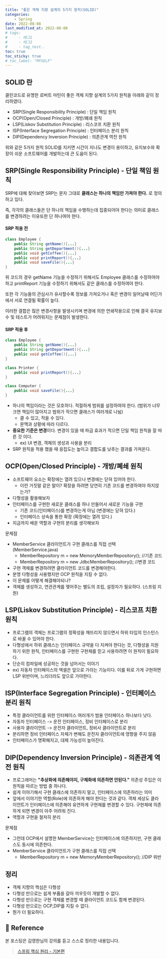 ```yaml
---
title: "좋은 객체 지향 설계의 5가지 원칙(SOLID)"
categories: 
    - Spring
date: 2022-08-08
last_modified_at: 2022-08-08
# tags:
#     - 태그1
#     - 태그2
#     - tag_test..
toc: true
toc_sticky: true
# toc_label: "MYSELF"
---
```


## SOLID 란
클린코드로 유명한 로버트 마틴이 좋은 객체 지향 설계의 5가지 원칙을 아래와 같이 정리하였다.

- SRP(Single Responsibility Principle) : 단일 책임 원칙
- OCP(Open/Closed Principle) : 개방/폐쇄 원칙
- LSP(Liskov Substitution Principle) : 리스코프 치환 원칙
- ISP(Interface Segregation Principle) : 인터페이스 분리 원칙
- DIP(Dependency Inversion Principle) : 의존관계 역전 원칙

위와 같은 5가지 원칙 SOLID를 지키면 시간이 지나도 변경이 용이하고, 유지보수와 확장이 쉬운 소프트웨어를 개발하는데 큰 도움이 된다.

## SRP(Single Responsibility Principle) - 단일 책임 원칙
SRP에 대해 찾아보면 SRP는 문자 그대로 **클래스는 하나의 책임만 가져야 한다.** 로 정의하고 있다. 

즉, 각각의 클래스들은 단 하나의 책임을 수행하는데 집중되어야 한다는 의미로 클래스를 변경하려는 이유또한 단 하나여야 한다.

#### SRP 적용 전
```java
class Employee {
    public String getName(){...}
    public String getDepartment(){...}
    public void getCoffee(){...}
    public void printReport(){...}
    public void saveFile(){...}
}
```

위 코드의 경우 getName 기능을 수정하기 위해서도 Employee 클래스를 수정하여야 하고 printReport 기능을 수정하기 위해서도 같은 클래스를 수정하여야 한다.

또한 각 기능들의 관심사가 유사할수록 정보를 가져오거나 혹은 변경이 일어날때 어딘가에서 서로 연결될 확률이 높다. 

이러한 결합은 많은 변경사항을 발생시키며 변경에 의한 연쇄작용으로 인해 결국 유지보수 및 테스트가 어려워지는 문제점이 발생한다.

#### SRP 적용 후
```java
class Employee {
    public String getName(){...}
    public String getDepartment(){...}
    public void getCoffee(){...}
}

class Printer {
    public void printReport(){...}
}

class Computer {
    public void saveFile(){...}
}
```

- 하나의 책임이라는 것은 모호하다. 적절하게 범위를 설정하여야 한다. (범위가 너무 크면 책임이 많아지고 범위가 작으면 클래스가 여러개로 나뉨)
  - 클 수 있고, 작을 수 있다.
  - 문맥과 상황에 따라 다르다.
- **중요한 기준은 변경**이다. 변경이 있을 때 파급 효과가 적으면 단일 책임 원칙을 잘 따른 것 이다.
  - ex) UI 변경, 객체의 생성과 사용을 분리
- SRP 원칙을 적용 했을 때 응집도는 높이고 결합도를 낮추는 결과를 가져온다.


## OCP(Open/Closed Principle) - 개방/폐쇄 원칙
- 소프트웨어 요소는 확장에는 열려 있으나 변경에는 닫혀 있어야 한다.
  - 이런 거짓말 같은 말이? 확장을 하려면 당연히 기존 코드를 변경하여야 하지않는가?
- 다형성을 활용해보자
- 인터페이스를 구현한 새로운 클래스를 하나 만들어서 새로운 기능을 구현
  - 기존 코드(인터페이스)를 변경하는게 아님 (변경에는 닫혀 있다.)
  - 인터페이스 상속을 통한 확장 (확장에는 열려 있다.)
- 지금까지 배운 역할과 구현의 분리를 생각해보자

문제점
- MemberService 클라이언트가 구현 클래스를 직접 선택 (MemberService.java)
  - MemberRepository m = new MemoryMemberRepository(); //기존 코드
  - MemberRepository m = new JdbcMemberRepository(); //변경 코드
- 구현 객체를 변경하려면 클라이언트 코드를 변경해야한다.
- 분명 다형성을 사용했지만 OCP 원칙을 지킬 수 없다.
- 이 문제를 어떻게 해결해야되나?
- 객체를 생성하고, 연관관계를 맺어주는 별도의 조립, 설정자가 필요하다. (스프링 지원)

## LSP(Liskov Substitution Principle) - 리스코프 치환 원칙
- 프로그램의 객체는 프로그램의 정확성을 깨뜨리지 않으면서 하위 타입의 인스턴스로 바꿀 수 있어야 한다.
- 다형성에서 하위 클래스는 인터페이스 규약을 다 지켜야 한다는 것, 다형성을 지원하기 위한 원칙, 인터페이스를 구현한 구현체를 믿고 사용하려면 이 원칙이 필요하다.
- 단순히 컴파일에 성공하는 것을 넘어서는 이야기
- ex) 자동차 인터페이스의 엑셀은 앞으로 가라는 기능이다. 이를 뒤로 가게 구현하면 LSP 위반이며, 느리더라도 앞으로 가야한다.

## ISP(Interface Segregation Principle) - 인터페이스 분리 원칙
- 특정 클라이언트를 위한 인터페이스 여러개가 범용 인터페이스 하나보다 낫다.
- 자동차 인터페이스 -> 운전 인터페이스, 정비 인터페이스로 분리
- 사용자 클라이언트 -> 운전자 클라이언트, 정비사 클라이언트로 분리
- 분리하면 정비 인터페이스 자체가 변해도 운전자 클라이언트에 영향을 주지 않음
- 인터페이스가 명확해지고, 대체 가능성이 높아진다.

## DIP(Dependency Inversion Principle) - 의존관계 역전 원칙
- 프로그래머는 **"추상화에 의존해야지, 구체화에 의존하면 안된다."** 의존성 주입은 이 원칙을 따르는 방법 중 하나다.
- 쉽게 이야기해서 구현 클래스에 의존하지 말고, 인터페이스에 의존하라는 의미
- 앞에서 이야기한 역할(Role)에 의존하게 해야 한다는 것과 같다. 객체 세상도 클라이언트가 인터페이스에 의존해야 유연하게 구현체를 변경할 수 있다. 구현체에 의존하게 되면 변경이 아주 어려워 진다.
- 역할과 구현을 철저히 분리

문제점
- 그런데 OCP에서 설명한 MemberService는 인터페이스에 의존하지만, 구현 클래스도 동시에 의존한다.
- MemberService 클라이언트가 구현 클래스를 직접 선택
  - MemberRepository m = new MemoryMemberRepository(); //DIP 위반

## 정리
- 객체 지향의 핵심은 다형성
- 다형성 만으로는 쉽게 부품을 갈아 끼우듯이 개발할 수 없다.
- 다형성 만으로는 구현 객체를 변경할 때 클라이언트 코드도 함께 변경된다.
- 다형성 만으로는 OCP,DIP를 지킬 수 없다.
- 뭔가 더 필요하다.

## 📣 Reference
본 포스팅은 김영한님의 강의를 듣고 스스로 정리한 내용입니다.

> [스프링 핵심 원리 - 기본편](https://www.inflearn.com/course/%EC%8A%A4%ED%94%84%EB%A7%81-%ED%95%B5%EC%8B%AC-%EC%9B%90%EB%A6%AC-%EA%B8%B0%EB%B3%B8%ED%8E%B8)
